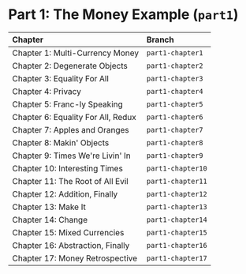 # Part 1: The Money Example (`part1`)

| Chapter | Branch |
| :--- | :--- |
| Chapter 1: Multi-Currency Money | `part1-chapter1` |
| Chapter 2: Degenerate Objects | `part1-chapter2` |
| Chapter 3: Equality For All | `part1-chapter3` |
| Chapter 4: Privacy | `part1-chapter4` |
| Chapter 5: Franc-ly Speaking | `part1-chapter5` |
| Chapter 6: Equality For All, Redux | `part1-chapter6` |
| Chapter 7: Apples and Oranges | `part1-chapter7` |
| Chapter 8: Makin' Objects | `part1-chapter8` |
| Chapter 9: Times We're Livin' In | `part1-chapter9` |
| Chapter 10: Interesting Times | `part1-chapter10` |
| Chapter 11: The Root of All Evil | `part1-chapter11` |
| Chapter 12: Addition, Finally | `part1-chapter12` |
| Chapter 13: Make It | `part1-chapter13` |
| Chapter 14: Change | `part1-chapter14` |
| Chapter 15: Mixed Currencies | `part1-chapter15` |
| Chapter 16: Abstraction, Finally | `part1-chapter16` |
| Chapter 17: Money Retrospective | `part1-chapter17` |
